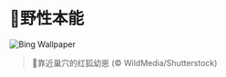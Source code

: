# 🔖野性本能

![Bing Wallpaper](https://www.bing.com/th?id=OHR.LittleFoxes_ZH-CN8622806156_1920x1080.jpg&rf=LaDigue_1920x1080.jpg&pid=hp)

> 📝靠近巢穴的红狐幼崽 (© WildMedia/Shutterstock)

